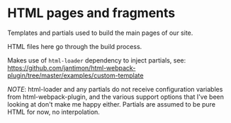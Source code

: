 # HTML pages and fragments

Templates and partials used to build the main pages of our site.

HTML files here go through the build process.

Makes use of `html-loader` dependency to inject partials, see: https://github.com/jantimon/html-webpack-plugin/tree/master/examples/custom-template

*NOTE*: html-loader and any partials do not receive configuration variables from html-webpack-plugin, and the various support options that I've been looking at don't make me happy either. Partials are assumed to be pure HTML for now, no interpolation.
